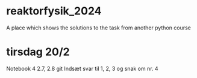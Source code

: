 # reaktorfysik_2024
A place which shows the solutions to the task from another python course


# tirsdag 20/2
Notebook 4 
2.7, 2.8 
git
Indsæt svar til 1, 2, 3 og snak om nr. 4
